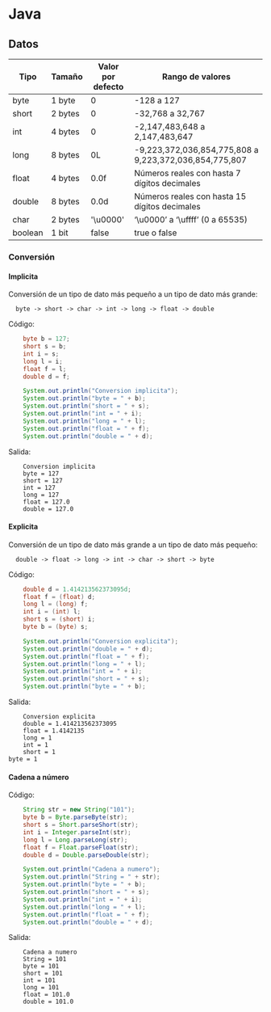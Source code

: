 # Java 

## Datos

| Tipo | Tamaño | Valor por defecto | Rango de valores
| ----------- | ----------- | ----------- | ----------- |
| byte | 1 byte | 0 | -128 a 127 |
| short | 2 bytes | 0 | -32,768 a 32,767 |
| int | 4 bytes | 0 | -2,147,483,648 a 2,147,483,647 |
| long | 8 bytes | 0L | -9,223,372,036,854,775,808 a 9,223,372,036,854,775,807 |
| float | 4 bytes | 0.0f | Números reales con hasta 7 dígitos decimales |
| double | 8 bytes | 0.0d | Números reales con hasta 15 dígitos decimales |
| char | 2 bytes | '\u0000' | ‘\u0000’ a ‘\uffff’ (0 a 65535) |
| boolean | 1 bit | false | true o false |

### Conversión

#### Implicita
Conversión de un tipo de dato más pequeño a un tipo de dato más grande:
```
  byte -> short -> char -> int -> long -> float -> double 
```

Código:
``` java
    byte b = 127;
    short s = b;
    int i = s;
    long l = i;
    float f = l;
    double d = f;

    System.out.println("Conversion implicita");
    System.out.println("byte = " + b);
    System.out.println("short = " + s);
    System.out.println("int = " + i);
    System.out.println("long = " + l);
    System.out.println("float = " + f);
    System.out.println("double = " + d);
```

Salida:
```
    Conversion implicita
    byte = 127
    short = 127
    int = 127
    long = 127
    float = 127.0
    double = 127.0
```

#### Explicita
Conversión de un tipo de dato más grande a un tipo de dato más pequeño:
```
  double -> float -> long -> int -> char -> short -> byte
```

Código:
``` java
    double d = 1.414213562373095d;
    float f = (float) d;
    long l = (long) f;
    int i = (int) l;
    short s = (short) i;
    byte b = (byte) s;

    System.out.println("Conversion explicita");
    System.out.println("double = " + d);
    System.out.println("float = " + f);
    System.out.println("long = " + l);
    System.out.println("int = " + i);
    System.out.println("short = " + s);
    System.out.println("byte = " + b);
```

Salida:
```
    Conversion explicita
    double = 1.414213562373095
    float = 1.4142135
    long = 1
    int = 1
    short = 1
byte = 1
```

#### Cadena a número
Código:
``` java
    String str = new String("101");
    byte b = Byte.parseByte(str);
    short s = Short.parseShort(str);
    int i = Integer.parseInt(str);
    long l = Long.parseLong(str);
    float f = Float.parseFloat(str);
    double d = Double.parseDouble(str);

    System.out.println("Cadena a numero");
    System.out.println("String = " + str);
    System.out.println("byte = " + b);
    System.out.println("short = " + s);
    System.out.println("int = " + i);
    System.out.println("long = " + l);
    System.out.println("float = " + f);
    System.out.println("double = " + d);
```

Salida:
```
    Cadena a numero
    String = 101
    byte = 101
    short = 101
    int = 101
    long = 101
    float = 101.0
    double = 101.0
```
